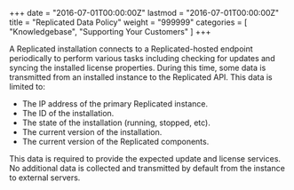 +++
date = "2016-07-01T00:00:00Z"
lastmod = "2016-07-01T00:00:00Z"
title = "Replicated Data Policy"
weight = "999999"
categories = [ "Knowledgebase", "Supporting Your Customers" ]
+++

A Replicated installation connects to a Replicated-hosted endpoint periodically to 
perform various tasks including checking for updates and syncing the installed 
license properties. During this time, some data is transmitted from an installed 
instance to the Replicated API. This data is limited to:

- The IP address of the primary Replicated instance.
- The ID of the installation.
- The state of the installation (running, stopped, etc).
- The current version of the installation.
- The current version of the Replicated components.

This data is required to provide the expected update and license services. No additional 
data is collected and transmitted by default from the instance to external servers.

